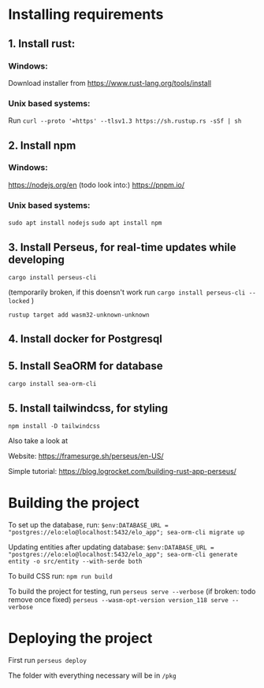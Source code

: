 # Installing requirements

## 1. Install rust:
### Windows:

Download installer from https://www.rust-lang.org/tools/install

### Unix based systems:

Run `curl --proto '=https' --tlsv1.3 https://sh.rustup.rs -sSf | sh`

## 2. Install npm

### Windows:

https://nodejs.org/en
(todo look into:)
https://pnpm.io/

### Unix based systems:

`sudo apt install nodejs`
`sudo apt install npm`

## 3. Install Perseus, for real-time updates while developing

`cargo install perseus-cli`

(temporarily broken, if this doensn't work run `cargo install perseus-cli --locked` )

`rustup target add wasm32-unknown-unknown`

## 4. Install docker for Postgresql

## 5. Install SeaORM for database

`cargo install sea-orm-cli`

## 5. Install tailwindcss, for styling

`npm install -D tailwindcss`

Also take a look at

Website:
https://framesurge.sh/perseus/en-US/

Simple tutorial:
https://blog.logrocket.com/building-rust-app-perseus/

# Building the project

To set up the database, run:
`$env:DATABASE_URL = "postgres://elo:elo@localhost:5432/elo_app"; sea-orm-cli migrate up`

Updating entities after updating database:
`$env:DATABASE_URL = "postgres://elo:elo@localhost:5432/elo_app"; sea-orm-cli generate entity -o src/entity --with-serde both`

To build CSS run:
`npm run build`

To build the project for testing, run
`perseus serve --verbose`
(if broken: todo remove once fixed)
`perseus --wasm-opt-version version_118 serve --verbose`

# Deploying the project

First run
`perseus deploy`

The folder with everything necessary will be in `/pkg`

